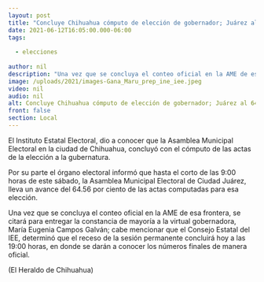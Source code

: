 ```yaml
---
layout: post
title: "Concluye Chihuahua cómputo de elección de gobernador; Juárez al 64%"
date: 2021-06-12T16:05:00.000-06:00
tags:
  
  - elecciones
  
author: nil
description: "Una vez que se concluya el conteo oficial en la AME de esa frontera, se citará para entregar la constancia de mayoría a la virtual gobernadora, María Eugenia Campos Galván"
image: /uploads/2021/images-Gana_Maru_prep_ine_iee.jpeg
video: nil
audio: nil
alt: Concluye Chihuahua cómputo de elección de gobernador; Juárez al 64%
front: false
section: Local
---
```


El Instituto Estatal Electoral, dio a conocer que la Asamblea Municipal Electoral en la ciudad de Chihuahua, concluyó con el cómputo de las actas de la elección a la gubernatura.

Por su parte el órgano electoral informó que hasta el corto de las 9:00 horas de este sábado, la Asamblea Municipal Electoral de Ciudad Juárez, lleva un avance del 64.56 por ciento de las actas computadas para esa elección.

Una vez que se concluya el conteo oficial en la AME de esa frontera, se citará para entregar la constancia de mayoría a la virtual gobernadora, María Eugenia Campos Galván; cabe mencionar que el Consejo Estatal del IEE, determinó que el receso de la sesión permanente concluirá hoy a las 19:00 horas, en donde se darán a conocer los números finales de manera oficial.

(El Heraldo de Chihuahua)